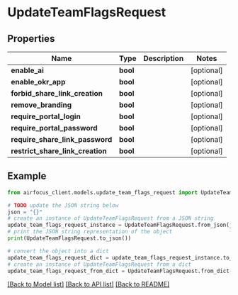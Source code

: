 # UpdateTeamFlagsRequest


## Properties

Name | Type | Description | Notes
------------ | ------------- | ------------- | -------------
**enable_ai** | **bool** |  | [optional] 
**enable_okr_app** | **bool** |  | [optional] 
**forbid_share_link_creation** | **bool** |  | [optional] 
**remove_branding** | **bool** |  | [optional] 
**require_portal_login** | **bool** |  | [optional] 
**require_portal_password** | **bool** |  | [optional] 
**require_share_link_password** | **bool** |  | [optional] 
**restrict_share_link_creation** | **bool** |  | [optional] 

## Example

```python
from airfocus_client.models.update_team_flags_request import UpdateTeamFlagsRequest

# TODO update the JSON string below
json = "{}"
# create an instance of UpdateTeamFlagsRequest from a JSON string
update_team_flags_request_instance = UpdateTeamFlagsRequest.from_json(json)
# print the JSON string representation of the object
print(UpdateTeamFlagsRequest.to_json())

# convert the object into a dict
update_team_flags_request_dict = update_team_flags_request_instance.to_dict()
# create an instance of UpdateTeamFlagsRequest from a dict
update_team_flags_request_from_dict = UpdateTeamFlagsRequest.from_dict(update_team_flags_request_dict)
```
[[Back to Model list]](../README.md#documentation-for-models) [[Back to API list]](../README.md#documentation-for-api-endpoints) [[Back to README]](../README.md)


